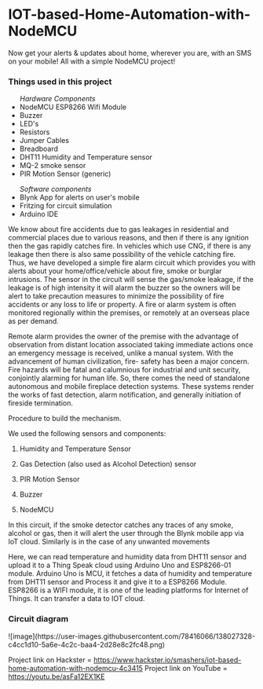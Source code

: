 # IOT-based-Home-Automation-with-NodeMCU
Now get your alerts &amp; updates about home, wherever you are, with an SMS on your mobile! All with a simple NodeMCU project!<br>

<h3>Things used in this project</h3>
<ul> <em> Hardware Components </em>
  <li> NodeMCU ESP8266 Wifi Module </li>
  <li> Buzzer </li>
  <li>LED's </li>
  <li>Resistors</li>
  <li>Jumper Cables</li>
  <li>Breadboard</li>
  <li>DHT11 Humidity and Temperature sensor</li>
  <li>MQ-2 smoke sensor</li>
  <li>PIR Motion Sensor (generic)</li>
</ul>

<ul> <em> Software components </em> 
  <li> Blynk App for alerts on user's mobile </li>
  <li> Fritzing for circuit simulation </li>
  <li> Arduino IDE </li>
</ul>

<p>
  We know about fire accidents due to gas leakages in residential and commercial places due to various reasons, and then if there is any ignition then the gas rapidly catches fire. In vehicles which use CNG, if there is any leakage then there is also same possibility of the vehicle catching fire. Thus, we have developed a simple fire alarm circuit which provides you with alerts about your home/office/vehicle about fire, smoke or burglar intrusions.
The sensor in the circuit will sense the gas/smoke leakage, if the leakage is of high intensity it will alarm the buzzer so the owners will be alert to take precaution measures to minimize the possibility of fire accidents or any loss to life or property. A fire or alarm system is often monitored regionally within the premises, or remotely at an overseas place as per demand.

Remote alarm provides the owner of the premise with the advantage of observation from distant location associated taking immediate actions once an emergency message is received, unlike a manual system. With the advancement of human civilization, fire- safety has been a major concern. Fire hazards will be fatal and calumnious for industrial and unit security, conjointly alarming for human life. So, there comes the need of standalone autonomous and mobile fireplace detection systems. These systems render the works of fast detection, alarm notification, and generally initiation of fireside termination.
</p>

<p>
  Procedure to build the mechanism.

We used the following sensors and components:

1. Humidity and Temperature Sensor

2. Gas Detection (also used as Alcohol Detection) sensor

3. PIR Motion Sensor

4. Buzzer

5. NodeMCU

In this circuit, if the smoke detector catches any traces of any smoke, alcohol or gas, then it will alert the user through the Blynk mobile app via IoT cloud. Similarly is in the case of any unwanted movements

Here, we can read temperature and humidity data from DHT11 sensor and upload it to a Thing Speak cloud using Arduino Uno and ESP8266-01 module. Arduino Uno is MCU, it fetches a data of humidity and temperature from DHT11 sensor and Process it and give it to a ESP8266 Module. ESP8266 is a WIFI module, it is one of the leading platforms for Internet of Things. It can transfer a data to IOT cloud.

</p>

<h3>Circuit diagram </h3>
![image](https://user-images.githubusercontent.com/78416066/138027328-c4cc1d10-5a6e-4c2c-baa4-2d28e8c2fc48.png)

Project link on Hackster = https://www.hackster.io/smashers/iot-based-home-automation-with-nodemcu-4c3415
Project link on YouTube = https://youtu.be/asFa12EX1KE

